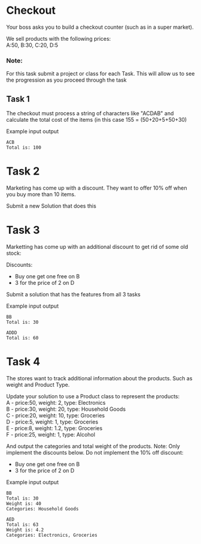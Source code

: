 # Checkout

Your boss asks you to build a checkout counter (such as in a super market).

We sell products with the following prices:  
A:50, B:30, C:20, D:5

### Note:
For this task submit a project or class for each Task. This will allow us to see the progression as you proceed through the task

## Task 1
The checkout must process a string of characters like "ACDAB" and calculate the total cost of the items (in this case 155 = (50+20+5+50+30)

Example input output
```
ACB
Total is: 100
```

# Task 2
Marketing has come up with a discount. They want to offer 10% off when you buy more than 10 items.

Submit a new Solution that does this

# Task 3
Marketting has come up with an additional discount to get rid of some old stock:

Discounts: 
-	Buy one get one free on B
-	3 for the price of 2 on D

Submit a solution that has the features from all 3 tasks

Example input output
```
BB
Total is: 30

ADDD
Total is: 60
```

# Task 4 
The stores want to track additional information about the products. Such as weight and Product Type.

Update your solution to use a Product class to represent the products:  
A - price:50, weight: 2, type: Electronics  
B - price:30, weight: 20, type: Household Goods   
C - price:20, weight: 10, type: Groceries  
D - price:5, weight: 1, type: Groceries   
E - price:8, weight: 1.2, type: Groceries   
F - price:25, weight: 1, type: Alcohol   

And output the categories and total weight of the products. 
Note: Only implement the discounts below. Do not implement the 10% off discount:
-	Buy one get one free on B
-	3 for the price of 2 on D

Example input output
```
BB
Total is: 30
Weight is: 40
Categories: Household Goods

AED
Total is: 63
Weight is: 4.2
Categories: Electronics, Groceries
```
